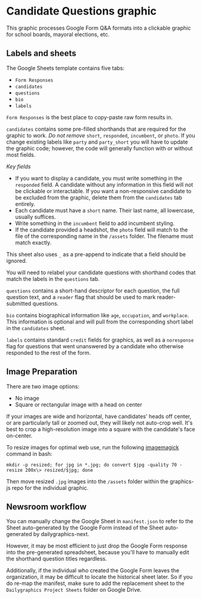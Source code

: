 # Candidate Questions graphic

This graphic processes Google Form Q&A formats into a clickable graphic for school boards, mayoral elections, etc. 

## Labels and sheets

The Google Sheets template contains five tabs:
- `Form Responses`
- `candidates`
- `questions`
- `bio`
- `labels`

`Form Responses` is the best place to copy-paste raw form results in. 

`candidates` contains some pre-filled shorthands that are required for the graphic to work. *Do not remove* `short`, `responded`, `incumbent`, or `photo`. If you change existing labels like `party` and `party_short` you will have to update the graphic code; however, the code will generally function with or without most fields.

*Key fields*
* If you want to display a candidate, you must write something in the `responded` field. A candidate without any information in this field will not be clickable or interactable. If you want a non-responsive candidate to be excluded from the graphic, delete them from the `candidates` tab entirely.
* Each candidate must have a `short` name. Their last name, all lowercase, usually suffices.
* Write something in the `incumbent` field to add incumbent styling.
* If the candidate provided a headshot, the `photo` field will match to the file of the corresponding name in the `/assets` folder. The filename must match exactly.

This sheet also uses `_` as a pre-append to indicate that a field should be ignored. 

You will need to relabel your candidate questions with shorthand codes that match the labels in the `questions` tab.

`questions` contains a short-hand descriptor for each question, the full question text, and a `reader` flag that should be used to mark reader-submitted questions.

`bio` contains biographical information like `age`, `occupation`, and `workplace`. This information is optional and will pull from the corresponding short label in the `candidates` sheet. 

`labels` contains standard `credit` fields for graphics, as well as a `noresponse` flag for questions that went unanswered by a candidate who otherwise responded to the rest of the form.

## Image Preparation

There are two image options:
* No image
* Square or rectangular image with a head on center

If your images are wide and horizontal, have candidates' heads off center, or are particularly tall or zoomed out, they will likely not auto-crop well. It's best to crop a high-resolution image into a square with the candidate's face on-center.

To resize images for optimal web use, run the following [imagemagick](https://legacy.imagemagick.org/Usage/resize/) command in bash:

`mkdir -p resized; for jpg in *.jpg; do convert $jpg -quality 70 -resize 200x\> resized/$jpg; done`

Then move resized `.jpg` images into the `/assets` folder within the graphics-js repo for the individual graphic.

## Newsroom workflow

You can manually change the Google Sheet in `manifest.json` to refer to the Sheet auto-generated by the Google Form instead of the Sheet auto-generated by dailygraphics-next.

However, it may be most efficient to just drop the Google Form response into the pre-generated spreadsheet, because you'll have to manually edit the shorthand question titles regardless.

Additionally, if the individual who created the Google Form leaves the organization, it may be difficult to locate the historical sheet later. So if you do re-map the manifest, make sure to add the replacement sheet to the `Dailygraphics Project Sheets` folder on Google Drive.